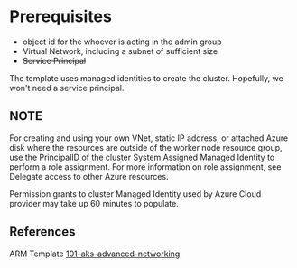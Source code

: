 # Prerequisites

- object id for the whoever is acting in the admin group 
- Virtual Network, including a subnet of sufficient size
- ~~Service Principal~~

The template uses managed identities to create the cluster. Hopefully, we won't need a service principal.

## NOTE

For creating and using your own VNet, static IP address, or attached Azure disk where the resources are outside of the worker node resource group, use the PrincipalID of the cluster System Assigned Managed Identity to perform a role assignment. For more information on role assignment, see Delegate access to other Azure resources.

Permission grants to cluster Managed Identity used by Azure Cloud provider may take up 60 minutes to populate.

## References

ARM Template [101-aks-advanced-networking](https://github.com/Azure/azure-quickstart-templates/tree/master/101-aks-advanced-networking)


